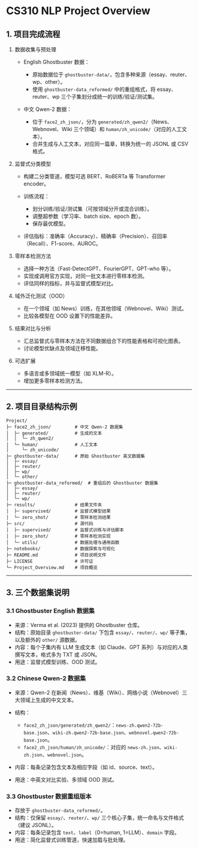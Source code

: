 # CS310 NLP Project Overview

## 1. 项目完成流程

1. 数据收集与预处理

   - English Ghostbuster 数据：

     - 原始数据位于 `ghostbuster-data/`，包含多种来源（essay、reuter、wp、other）。
     - 使用 `ghostbuster-data_reformed/` 中的重组格式，将 essay、reuter、wp 三个子集划分成统一的训练/验证/测试集。

   - 中文 Qwen-2 数据：

     - 位于 `face2_zh_json/`，分为 `generated/zh_qwen2/`（News、Webnovel、Wiki 三个领域）和 `human/zh_unicode/`（对应的人工文本）。
     - 合并生成与人工文本，对应同一篇章，转换为统一的 JSONL 或 CSV 格式。

2. 监督式分类模型

   - 构建二分类管道，模型可选 BERT、RoBERTa 等 Transformer encoder。
   - 训练流程：

     - 划分训练/验证/测试集（可按领域分开或混合训练）。
     - 调整超参数（学习率、batch size、epoch 数）。
     - 保存最优模型。

   - 评估指标：准确率（Accuracy）、精确率（Precision）、召回率（Recall）、F1-score、AUROC。

3. 零样本检测方法

   - 选择一种方法（Fast-DetectGPT、FourierGPT、GPT-who 等）。
   - 实现或调用官方实现，对同一批文本进行零样本检测。
   - 评估同样的指标，并与监督式模型对比。

4. 域外泛化测试（OOD）

   - 在一个领域（如 News）训练，在其他领域（Webnovel、Wiki）测试。
   - 比较各模型在 OOD 设置下的性能差异。

5. 结果对比与分析

   - 汇总监督式与零样本方法在不同数据组合下的性能表格和可视化图表。
   - 讨论模型优缺点及领域迁移性能。

6. 可选扩展

   - 多语言或多领域统一模型（如 XLM-R）。
   - 增加更多零样本检测方法。

---

## 2. 项目目录结构示例

```text
Project/
├─ face2_zh_json/         # 中文 Qwen-2 数据集
│  ├─ generated/          # 生成的文本
│  │  └─ zh_qwen2/
│  └─ human/              # 人工文本
│     └─ zh_unicode/
├─ ghostbuster-data/      # 原始 Ghostbuster 英文数据集
│  ├─ essay/
│  ├─ reuter/
│  ├─ wp/
│  └─ other/
├─ ghostbuster-data_reformed/  # 重组后的 Ghostbuster 数据集
│  ├─ essay/
│  ├─ reuter/
│  └─ wp/
├─ results/               # 结果文件夹
│  ├─ supervised/         # 监督式模型结果
│  └─ zero_shot/          # 零样本检测结果
├─ src/                   # 源代码
│  ├─ supervised/         # 监督式训练与评估脚本
│  ├─ zero_shot/          # 零样本检测实现
│  └─ utils/              # 数据处理与通用函数
├─ notebooks/             # 数据探索与可视化
├─ README.md              # 项目说明文件
├─ LICENSE                # 许可证
└─ Project_Overview.md    # 项目概览
```

---

## 3. 三个数据集说明

### 3.1 Ghostbuster English 数据集

- 来源：Verma et al. (2023) 提供的 Ghostbuster 仓库。
- 结构：原始目录 `ghostbuster-data/` 下包含 `essay/`、`reuter/`、`wp/` 等子集，以及额外的 `other/` 源数据。
- 内容：每个子集内有 LLM 生成文本（如 Claude、GPT 系列）与对应的人类撰写文本，格式多为 TXT 或 JSON。
- 用途：监督式模型训练、OOD 测试。

### 3.2 Chinese Qwen-2 数据集

- 来源：Qwen-2 在新闻（News）、维基（Wiki）、网络小说（Webnovel）三大领域上生成的中文文本。
- 结构：

  - `face2_zh_json/generated/zh_qwen2/`：`news-zh.qwen2-72b-base.json`、`wiki-zh.qwen2-72b-base.json`、`webnovel.qwen2-72b-base.json`。
  - `face2_zh_json/human/zh_unicode/`：对应的 `news-zh.json`、`wiki-zh.json`、`webnovel.json`。

- 内容：每条记录包含文本及相应字段（如 id、source、text）。
- 用途：中英文对比实验、多领域 OOD 测试。

### 3.3 Ghostbuster 数据重组版本

- 存放于 `ghostbuster-data_reformed/`。
- 结构：仅保留 `essay/`、`reuter/`、`wp/` 三个核心子集，统一命名与文件格式（建议 JSONL）。
- 内容：每条记录包含 `text`、`label`（0=human, 1=LLM）、`domain` 字段。
- 用途：简化监督式训练管道，快速加载与批处理。
